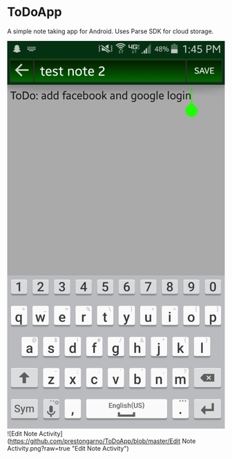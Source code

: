 # ToDoApp
A simple note taking app for Android.  Uses Parse SDK for cloud storage.  

![Main Activity](https://github.com/prestongarno/ToDoApp/blob/master/MainActivity.png?raw=true "Main Activity")
![Edit Note Activity](https://github.com/prestongarno/ToDoApp/blob/master/Edit Note Activity.png?raw=true "Edit Note Activity")

